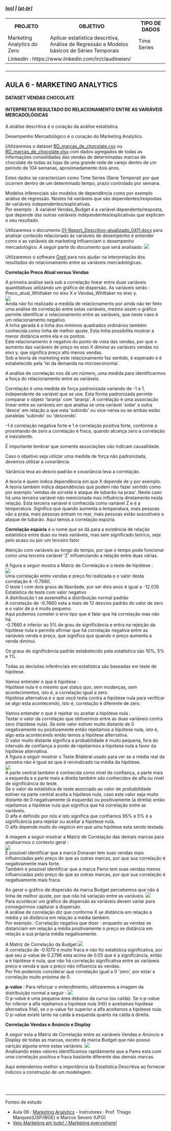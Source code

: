 <h5><a href="blank_">[en]</a> | <a href="blank_">[pt-br]</a>
</h5>
<h5>
<div>
  <table>
    <tr>
      <th>PROJETO</th>
      <th>OBJETIVO</th>
      <th>TIPO DE DADOS</th>
    </tr>
    <tr>
      <td>Marketing Analytics do Zero</td>
      <td>Aplicar estatística descritiva, Análise de Regressão e Modelos básicos de Séries Temporais</td>
      <td>Time Series</td>
    </tr>
    <tr>
        <td colspan="4">LinkedIn : https://www.linkedin.com/in/claudineien/</td>
    </tr>
  </table>
</div>
</h5>
<hr>
<h2>AULA 6 - MARKETING ANALYTICS</h2>
<h4>DATASET VENDAS CHOCOLATE</h4>
<h4>INTERPRETAR RESULTADO DO RELACIONAMENTO ENTRE AS VARIÁVEIS MERCADOLÓGICAS</h4>
<p>A análise descritiva é o coração da análise estatística.</p>
<p>Desempenho Mercadológico é o coração do Marketing Analytics.</p>
<p>Utilizaremos o dataset <a href="https://github.com/claudineien/marketing-analytics-gretl-r/tree/main/2-dataset">BD_marcas_de_chocolate.csv</a> ou <a href="https://github.com/claudineien/marketing-analytics-gretl-r/tree/main/2-dataset">BD_marcas_de_chocolate.xlsx</a> com dados agregados de todas as informações consolidadas das vendas de determinadas marcas de chocolate de todas as lojas de uma grande rede de varejo dentro de um período de 104 semanas, aproximadamente dois anos.</p>

<p>Estes dados se caracterizam como Time Series (Serie Temporal) por que ocorrem dentro de um determinado tempo, prazo controlado por semana.</p>

<p>Modelos inferenciais são modelos de dependência como por exemplo análise de regressão. Nestes há variáveis que são dependentes/respostas de variáveis independentes/explicativas.<br>
Por exemplo : A variável Vendas_Budget é a variável dependente/resposta, que depende das outras variáveis independentes/explicativas que explicam o seu resultado.</p>

<p>Utilizaremos o documento <a href="https://github.com/claudineien/marketing-analytics-gretl-r/tree/main/2-dataset">01-Report_Descritivo-atualizado_0411.docx</a> para analisar conteúdo relacionado às variáveis de desempenho e entender como o as variáveis de marketing influenciam o desempenho mercadológico. A seguir parte do documento que será analisado: <img src="/3-img/aula05mktAnltcs_dctwrd_dsmpMrcd.png"></p>

<p>Utilizaremos o software <a href="http://gretl.sourceforge.net/pt.html">Gretl</a> para nos ajudar na interpretação dos resultados do relacionamento entre as variáveis mercadológicas.</p>

<p><strong>Correlação Preco Atual versus Vendas</strong></p>
<p>A primeira análise será sob a correlação linear entre duas variáveis quantitativas utilizando um gráfico de dispersão. As variáveis serão : Preco_atual_Whittaker no eixo X e Vendas_Whittaker no eixo y.<br>
<img src="./aula06marketinganalytics0.png"><br>
Ainda não foi realizado a medida de relacionamento por ainda não ter feito uma análise de correlação entre estas variáveis, mesmo assim o gráfico permite identificar o relacionamento entre as variáveis, que neste caso é um relacionamento negativo.<br>
A linha gerada é a linha dos mínimos quadrados ordinários também conhecida como linha de melhor ajuste. Esta linha possibilita mostrar a menor distância entre ela e os pontos.<br>
Este relacionamento é negativo do ponto de vista das vendas, por que o aumento das variáveis de preço no eixo X diminui as variáveis vendas no eixo y, que significa preço alto menos vendas.<br>
Sob a teoria de marketing este relaçionamento faz sentido, é esperado e é estabelecido pela 'lei da demanda na microeconomia'.
</p>
<p>A análise de correlação nos dá um número, uma medida para identificarmos a força do relacionamento entre as variáveis.</p>

<p>Correlação é uma medida de força padronizada variando de -1 a 1, independente da variável que se use. Esta forma padronizada permite comparar o objeto 'laranja' com 'laranja'. A corrélação é uma associação linear entre as variáveis em que analisa se uma variável 'sobe' a outra 'desce' em relação a que esta 'subindo' ou vice-versa ou se ambas estão paralelas 'subindo' ou 'descendo'.</p>

<p>-1 é correlação negativa forte e 1 é correlação positiva forte, conforme a prosimando de zero a correlação é fraca, quando alcança zero a correlação é inexistente.</p>

<p>É importante lembrar que somente associações não indicam causalidade.</p>

<p>Caso o objetivo seja utilizar uma medida de força não padronizada, devemos utilizar a covariância.</p>

<p>Variância leva ao desvio padrão e covariância leva a correlação.</p>

<p>A teoria é quem indica dependência em que X depende de y por exemplo.<br>
A teoria também indica dependências que podem não fazer sentido como por exemplo 'vendas de sorvete e ataque de tubarão na praia'. Neste caso há uma terceira variável não mencionada mas influência diretamente nesta relação. Esta terceira variável é conhecida como variável Z e é a temperatura. Significa que quando aumenta a temperatura, mais pessoas vão a praia, mais pessoas entram no mar, mais pessoas estão suscetíveis a ataque de tubarão. Aqui temos a correlação espúria.</p>

<p><strong>Correlação espúria</strong> é o nome que se dá para a existência de relação estatística entre duas ou mais variáveis, mas sem significado teórico, seja pelo acaso ou por um terceiro fator</p>

<p>Atenção com variáveis ao longo do tempo, por que o tempo pode funcionar como uma terceira variável 'Z' influenciando a relação entre duas várias.</p>

<p>A figura a seguir mostra a Matriz de Correlação e o teste de hipótese :<br>
<img src="./aula06marketinganalytics1.png"><br>
Uma correlação entre vendas e preço foi realizada e o valor desta correlação é -0.7660.<br>
O teste t com dois graus de liberdade, por ser dois anos é igual a -12.035<br>
Estatística de teste com valor negativo<br>
A distribuição t se assemelha a distribuição normal padrão<br>
A correlação de -0.7660 esta a mais de 12 desvios padrão do valor de zero e o valor de p é muito pequeno.<br>
Aqui podemos cometer o erro tipo que é falar que há correlação mas não há.<br>
-0.7660 é inferior ao 5% de grau de significância e entra na rejeição da hipótese nula e permite afirmar que há correlação negativa entre as variáveis venda e preço, que significa que quando o preço aumenta a venda diminui.</p>

<p>Os graus de significância padrão estabelecido pela estatística são 10%, 5% e 1%.</p>

<p>Todas as decisões inferênciais em estatística são baseadas em teste de hipótese.</p>

<p>Vamos entender o que é hipótese :<br>
Hipótese nula é o mesmo que status quo, sem mudanças, sem acontecimentos, isto é, a correlação igual a zero.<br>
Hipótese alternativa é o que você testa contra a hipótese nula para verificar se algo esta acontecendo, isto é, correlação é diferente de zero.</p>

<p>Vamos entender o que é rejeitar ou aceitar a hipótese nula :<br>
Testar o valor da correlação que obtivermos entre as duas variáveis contra zero (hipótese nula). Se este valor estiver muito distante de 0 negativamente ou positivamente então rejeitamos a hipótese nula, isto é, algo esta acontecendo então temos a hipótese alternativa.<br>
O valor muito distante significa a probabilidade é muito pequena, fora do intervalo de confiança a ponto de rejeitarmos a hipótese nula a favor da hipótese alternativa.<br>
A figura a seguir mostrar o Teste Bilateral usado para ver se a média real da amostra não é igual ao que é reivindicado na média da hipótese.<br>
<img src='./aula06marketinganalytics2.png'><br>
A parte central também é conhecida como nível de confiança, a parte mais a esquerda e a parte mais a direita também são conhecidos de alfa ou nível de significância do teste.<br>
Se o valor da estatística de teste associado ao valor de probabilidade estiver na parte central aceita a hipótese nula, caso este valor seja muito distante de 0 negativamente (à esquerda) ou positivamente (á direita) então rejeitamos a hipótese nula que significa que há correlação entre as variáveis.<br>
O alfa é definido por nós e isto significa que confiamos 95% e 5% é a significância para rejeitar ou aceitar a hipótese nula.<br>
O alfa depende muito do negócio em que uma hipótese esta sendo testada.</p>

<p>A imagem a seguir mostrar a Matriz de Correlação das demais marcas para analisarmos o contexto geral :<br>
<img src="./aula06marketinganalytics3.png"><br>
É possível identificar que a marca Donavan tem suas vendas mais influenciadas pelo preço do que as outras marcas, por que sua correlação é negativamente mais forte.<br>
Também é possivel identificar que a marca Pams tem suas vendas menos influenciadas pelo preço do que as outras marcas, por que sua correlação é negativamente mais fraca.</p>

<p>Ao gerar o gráfico de dispersão da marca Budget percebemos que não á linha de melhor ajuste, por que não há variação entre as variáveis.
<img src="./aula06marketinganalytics4.png"><br>
Para acontecer um gráfico de dispersão as variáveis devem variar para conseguirmos capturar a dispersão.<br>
A análise de correlação diz que conforme X se distância em relação a média y se distância em relação a média também.<br>
Por exemplo :
Correlação negativa que dizer : enquanto as vendas se distanciam em relação a média positivamente o preço se distância em relação a sua própria média negativamente.</p>

<p>A Matriz de Correlação da Budget
<img src="./aula06marketinganalytics5.png"><br>
A correlação de -0.1070 é muito fraca e não foi estatística significativa, por que seu p-value de 0.2796 esta acima de 0.05 que é a significância, então a é hipótese é nula, que não há correlação significativa entre as variáveis preço e venda e que o preço não influencia as vendas.<br>
Por fim podemos considerar que correlação igual a 0 'zero', por estar a correlação muito próxima de 0.</p>

<p><strong>p-value</strong> : Para reforçar o entendimento, utilizaremos a imagem da distribuição normal a seguir :
<img src="./aula06marketinganalytics6.png"><br>
O p-value é uma pequena área debaixo da curva (ou calda). Se o p-value for inferior a alfa rejeitamos a hipótese nula (H0) e aceitamos hipótese alternativa (Ha), se o p-value for superior a alfa aceitamos a hipótese nula.<br>
O p-value existe tanto na calda à esquerda quanto na calda à direita.</p>

<p><strong>Correlação Vendas e Anúncio e Display</strong></p>
<p>A seguir esta a Matriz de Correlação entre as variáveis Vendas e Anúncio e Display de todas as marcas, exceto da marca Budget que não possui varição alguma entre estas variáveis.
<img src="./aula06marketinganalytics7.png"><br>
Analisando estes valores identificamos rapidamente que a Pams esta com uma correlação positiva e fraca bastante diferente das demais marcas.</p>

<p>Aqui entendemos melhor a importância da Estatística Descritiva ao fornecer indicios a construção de um modelagem.</p>

<p></p>






<br><br>
<hr>
<p>Fontes de estudo
    <ul>
        <li>Aula 06 : <a href="https://youtu.be/fQkeDjgSSgs">Marketing Analytics</a> - Instrutores : Prof. Thiago Marques(USP/IBGE) e Marcos Severo (UFG)</li>
        <li><a href="https://www.youtube.com/channel/UCyYHddVgHXAwDJ27-JxWqBA">Vejo Marketing em tudo! / Marketing everywhere!</a></li>
    </ul>
</p>
